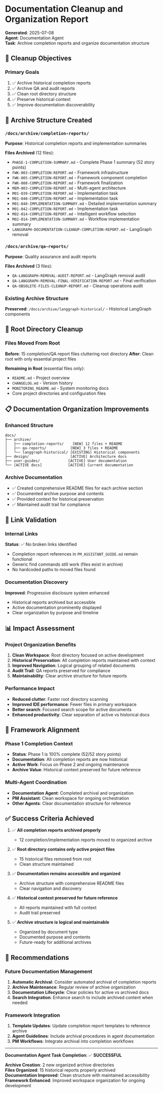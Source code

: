 # Documentation Cleanup and Organization Report

**Generated**: 2025-07-08  
**Agent**: Documentation Agent  
**Task**: Archive completion reports and organize documentation structure

## 🎯 Cleanup Objectives

### Primary Goals
1. ✅ Archive historical completion reports
2. ✅ Archive QA and audit reports  
3. ✅ Clean root directory structure
4. ✅ Preserve historical context
5. ✅ Improve documentation discoverability

## 📂 Archive Structure Created

### `/docs/archive/completion-reports/`
**Purpose**: Historical completion reports and implementation summaries

**Files Archived** (12 files):
- `PHASE-1-COMPLETION-SUMMARY.md` - Complete Phase 1 summary (52 story points)
- `FWK-003-COMPLETION-REPORT.md` - Framework infrastructure 
- `FWK-005-COMPLETION-REPORT.md` - Framework component completion
- `FWK-008-COMPLETION-REPORT.md` - Framework finalization
- `MEM-003-COMPLETION-REPORT.md` - Multi-agent architecture
- `M01-039-COMPLETION-REPORT.md` - Implementation task
- `M01-040-COMPLETION-REPORT.md` - Implementation task
- `M01-040-IMPLEMENTATION-SUMMARY.md` - Detailed implementation summary
- `M01-042-COMPLETION-REPORT.md` - Implementation task
- `M02-014-COMPLETION-REPORT.md` - Intelligent workflow selection
- `M02-014-IMPLEMENTATION-SUMMARY.md` - Workflow implementation summary
- `LANGGRAPH-DOCUMENTATION-CLEANUP-COMPLETION-REPORT.md` - LangGraph removal

### `/docs/archive/qa-reports/`
**Purpose**: Quality assurance and audit reports

**Files Archived** (3 files):
- `QA-LANGGRAPH-REMOVAL-AUDIT-REPORT.md` - LangGraph removal audit
- `QA-LANGGRAPH-REMOVAL-FINAL-VERIFICATION-REPORT.md` - Final verification
- `QA-OBSOLETE-FILES-CLEANUP-REPORT.md` - Cleanup operations audit

### Existing Archive Structure
**Preserved**: `/docs/archive/langgraph-historical/` - Historical LangGraph components

## 🧹 Root Directory Cleanup

### Files Moved From Root
**Before**: 15 completion/QA report files cluttering root directory
**After**: Clean root with only essential project files

**Remaining in Root** (essential files only):
- `README.md` - Project overview
- `CHANGELOG.md` - Version history  
- `MONITORING_README.md` - System monitoring docs
- Core project directories and configuration files

## 📋 Documentation Organization Improvements

### Enhanced Structure
```
docs/
├── archive/
│   ├── completion-reports/    [NEW] 12 files + README
│   ├── qa-reports/           [NEW] 3 files + README  
│   └── langgraph-historical/ [EXISTING] Historical components
├── design/                   [ACTIVE] Architecture docs
├── user-guides/             [ACTIVE] User documentation
└── [ACTIVE docs]            [ACTIVE] Current documentation
```

### Archive Documentation
- ✅ Created comprehensive README files for each archive section
- ✅ Documented archive purpose and contents
- ✅ Provided context for historical preservation
- ✅ Maintained audit trail for compliance

## 🔗 Link Validation

### Internal Links
**Status**: ✅ No broken links identified
- Completion report references in `PM_ASSISTANT_GUIDE.md` remain functional
- Generic find commands still work (files exist in archive)
- No hardcoded paths to moved files found

### Documentation Discovery
**Improved**: Progressive disclosure system enhanced
- Historical reports archived but accessible
- Active documentation prominently displayed
- Clear organization by purpose and timeline

## 📊 Impact Assessment

### Project Organization Benefits
1. **Clean Workspace**: Root directory focused on active development
2. **Historical Preservation**: All completion reports maintained with context
3. **Improved Navigation**: Logical grouping of related documents
4. **Audit Trail**: QA reports preserved for compliance
5. **Maintainability**: Clear archive structure for future reports

### Performance Impact
- **Reduced clutter**: Faster root directory scanning
- **Improved IDE performance**: Fewer files in primary workspace
- **Better search**: Focused search scope for active documents
- **Enhanced productivity**: Clear separation of active vs historical docs

## 🎯 Framework Alignment

### Phase 1 Completion Context
- **Status**: Phase 1 is 100% complete (52/52 story points)
- **Documentation**: All completion reports are now historical
- **Active Work**: Focus on Phase 2 and ongoing maintenance
- **Archive Value**: Historical context preserved for future reference

### Multi-Agent Coordination
- **Documentation Agent**: Completed archival and organization
- **PM Assistant**: Clean workspace for ongoing orchestration
- **Other Agents**: Clear documentation structure for reference

## ✅ Success Criteria Achieved

1. ✅ **All completion reports archived properly**
   - 12 completion/implementation reports moved to organized archive
   
2. ✅ **Root directory contains only active project files**
   - 15 historical files removed from root
   - Clean structure maintained
   
3. ✅ **Documentation remains accessible and organized**
   - Archive structure with comprehensive README files
   - Clear navigation and discovery
   
4. ✅ **Historical context preserved for future reference**
   - All reports maintained with full context
   - Audit trail preserved
   
5. ✅ **Archive structure is logical and maintainable**
   - Organized by document type
   - Documented purpose and contents
   - Future-ready for additional archives

## 🚀 Recommendations

### Future Documentation Management
1. **Automatic Archival**: Consider automated archival of completion reports
2. **Archive Maintenance**: Regular review of archive organization
3. **Documentation Lifecycle**: Clear policies for active vs archived docs
4. **Search Integration**: Enhance search to include archived content when needed

### Framework Integration
1. **Template Updates**: Update completion report templates to reference archive
2. **Agent Guidelines**: Include archival procedures in agent documentation
3. **PM Workflows**: Integrate archival into completion workflows

---

**Documentation Agent Task Completion**: ✅ **SUCCESSFUL**

**Archive Creation**: 2 new organized archive directories  
**Files Organized**: 15 historical reports properly archived  
**Documentation Improved**: Clean structure with maintained accessibility  
**Framework Enhanced**: Improved workspace organization for ongoing development
